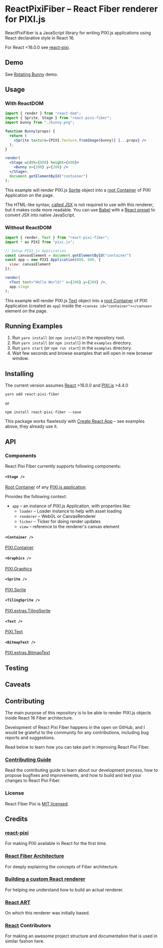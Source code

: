 # ReactPixiFiber – React Fiber renderer for PIXI.js

ReactPixiFiber is a JavaScript library for writing PIXI.js applications using React declarative style in React 16.

For React <16.0.0 see [react-pixi](https://github.com/Izzimach/react-pixi).

## Demo

See [Rotating Bunny](https://codesandbox.io/s/q7oj1p0jo6) demo.


## Usage

### With ReactDOM

```jsx harmony
import { render } from "react-dom";
import { Sprite, Stage } from "react-pixi-fiber";
import bunny from "./bunny.png";

function Bunny(props) {
  return (
    <Sprite texture={PIXI.Texture.fromImage(bunny)} {...props} />
  );
}

render(
  <Stage width={800} height={600}>
    <Bunny x={200} y={200} />
  </Stage>,
  document.getElementById("container")
);
```

This example will render PIXI.js [Sprite](http://pixijs.download/release/docs/PIXI.Sprite.html) object into a [root Container](http://pixijs.download/release/docs/PIXI.Application.html#stage) of PIXI Application on the page.

The HTML-like syntax; [called JSX](https://reactjs.org/docs/introducing-jsx.html) is not required to use with this renderer, but it makes code more readable. You can use [Babel](https://babeljs.io/) with a [React preset](https://babeljs.io/docs/plugins/preset-react/) to convert JSX into native JavaScript.


### Without ReactDOM

```jsx harmony
import { render, Text } from "react-pixi-fiber";
import * as PIXI from "pixi.js";

// Setup PIXI.js Application
const canvasElement = document.getElementById("container")
const app = new PIXI.Application(800, 600, {
  view: canvasElement
});

render(
  <Text text="Hello World!" x={200} y={200} />, 
  app.stage
);
```

This example will render PIXI.js [Text](http://pixijs.download/release/docs/PIXI.Text.html) object into a [root Container](http://pixijs.download/release/docs/PIXI.Application.html#stage) of PIXI Application (created as `app`) inside the `<canvas id="container"></canvas>` element on the page.


## Running Examples

1. Run `yarn install` (or `npm install`) in the repository root.
2. Run `yarn install` (or `npm install`) in the `examples` directory.
3. Run `yarn start` (or `npm run start`) in the `examples` directory.
4. Wait few seconds and browse examples that will open in new browser window.


## Installing

The current version assumes [React](https://github.com/facebook/react) >16.0.0 and [PIXI.js](https://github.com/pixijs/pixi.js) >4.4.0

    yarn add react-pixi-fiber

or

    npm install react-pixi-fiber --save

This package works flawlessly with [Create React App](https://github.com/facebookincubator/create-react-app) – see examples above, they already use it.


## API

### Components

React Pixi Fiber currently supports following components:

#### `<Stage />`

[Root Container](http://pixijs.download/release/docs/PIXI.Application.html#stage) of any [PIXI.js application](PIXIjs.download/release/docs/PIXI.Application.html).

Provides the following context:
* `app` – an instance of PIXI.js Application, with properties like:
  * `loader` – Loader instance to help with asset loading
  * `renderer` – WebGL or CanvasRenderer
  * `ticker` – Ticker for doing render updates
  * `view` – reference to the renderer's canvas element

#### `<Container />`

[PIXI.Container](http://pixijs.download/release/docs/PIXI.Container.html)

#### `<Graphics />`

[PIXI.Graphics](http://pixijs.download/release/docs/PIXI.Graphics.html)

#### `<Sprite />`

[PIXI.Sprite](http://pixijs.download/release/docs/PIXI.Sprite.html)

#### `<TilingSprite />`

[PIXI.extras.TilingSprite](http://pixijs.download/release/docs/PIXI.extras.TilingSprite.html)

#### `<Text />`

[PIXI.Text](http://pixijs.download/release/docs/PIXI.Text.html)

#### `<BitmapText />`

[PIXI.extras.BitmapText](http://pixijs.download/release/docs/PIXI.extras.BitmapText.html)


## Testing


## Caveats


## Contributing

The main purpose of this repository is to be able to render PIXI.js objects inside React 16 Fiber architecture.
 
Development of React Pixi Fiber happens in the open on GitHub, and I would be grateful to the community for any contributions, including bug reports and suggestions.

Read below to learn how you can take part in improving React Pixi Fiber.

### [Contributing Guide](https://github.com/michalochman/react-pixi-fiber/blob/master/CONTRIBUTING.md)

Read the contributing guide to learn about our development process, how to propose bugfixes and improvements, and how to build and test your changes to React Pixi Fiber.


### License

React Fiber Pixi is [MIT licensed]((https://github.com/michalochman/react-pixi-fiber/blob/master/LICENSE)).


## Credits

### [react-pixi](https://github.com/Izzimach/react-pixi)

For making PIXI available in React for the first time.

### [React Fiber Architecture](https://github.com/acdlite/react-fiber-architecture)

For deeply explaining the concepts of Fiber architecture.

### [Building a custom React renderer](https://github.com/nitin42/Making-a-custom-React-renderer)

For helping me understand how to build an actual renderer.

### [React ART](https://github.com/facebook/react/tree/master/packages/react-art)

On which this renderer was initially based.

### [React](https://github.com/facebook/react) Contributors

For making an awesome project structure and documentation that is used in similar fashon here.
